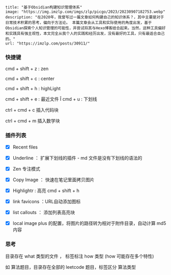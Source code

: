 ```embed
title: "基于Obsidian构建知识管理体系"
image: "https://img.imzlp.com/imgs/zlp/picgo/2023/20230907182753.webp"
description: "在2020年，我曾写过一篇文章如何构建自己的知识体系？，其中主要是对于日常技术积累的思考，偏向于方法论。 本篇文章会从工具和实际使用的角度出发，基于Obsidian探索个人知识管理的可能性，并尝试将其与Hexo博客结合起来。当然，这种工具偏好和实践具有强主观性，本文完全从我个人的实践和经历出发，没有最好的工具，只有最适合自己的。"
url: "https://imzlp.com/posts/30911/"
```

### 快捷键

cmd + shift + z : zen

cmd + shift + c : center

cmd + shift + h : highLight

cmd + shift + e : 最近文件
Î
cmd + u : 下划线

ctrl + cmd + c 插入代码块

ctrl + cmd + m 插入数学块

### 插件列表

- [x]  Recent files 
- [x]  Underline ： 扩展下划线的插件 - md 文件是没有下划线的语法的
- [x]   Zen 专注模式
- [x] Copy Image ： 快速在笔记里面拷贝图片
- [x] Highlightr : 高亮 cmd + shift + h 
- [x] link favicons ：URL自动添加图标
- [x] list callouts ： 添加列表高亮块
- [x] local image plus 的配置，将图片的路径转为相对于附件目录，自动计算 md5 内容



### 思考

目录存在 what 类型的文件 ， 标签标注 how 类型 (how 可能存在多个特性)

如 算法题目，目录存在全部的 leetcode 题目，标签区分 算法类型